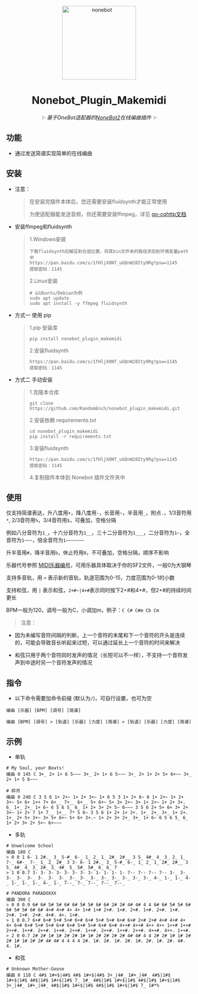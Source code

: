 <p align="center">
  <a href="https://v2.nonebot.dev/"><img src="https://v2.nonebot.dev/logo.png" width="200" height="200" alt="nonebot"></a>
</p>

<div align="center">
  
# Nonebot_Plugin_Makemidi
  
_✨ 基于OneBot适配器的[NoneBot2](https://v2.nonebot.dev/)在线编曲插件 ✨_
  
</div>

## 功能

- 通过发送简谱实现简单的在线编曲

## 安装

+ 注意：
  > 在安装完插件本体后，您还需要安装fluidsynth才能正常使用
  >
  > 为使适配器能发送音频，你还需要安装ffmpeg，详见 [go-cqhttp文档](https://docs.go-cqhttp.org/guide/quick_start.html#%E5%AE%89%E8%A3%85-ffmpeg)

+ 安装ffmpeg和fluidsynth
  > 1.Windows安装
  > ```
  > 下载fluidsynth后解压到合适位置，将其bin文件夹的路径添加到环境变量path中
  > https://pan.baidu.com/s/1fHljXONT_uGQnW28Ity9Rg?psw=1145
  > 提取密码：1145
  > ```
  > 2.Linux安装
  > ```
  > # 以Ubuntu/Debian为例
  > sudo apt update
  > sudo apt install -y ffmpeg fluidsynth
  > ```

+ 方式一 使用 pip
  > 1.pip 安装库
  > ```
  > pip install nonebot_plugin_makemidi
  > ```
  > 2.安装fluidsynth
  > ```
  > https://pan.baidu.com/s/1fHljXONT_uGQnW28Ity9Rg?psw=1145
  > 提取密码：1145
  > ```

+ 方式二 手动安装
  > 1.克隆本仓库
  > ```
  > git clone https://github.com/RandomEnch/nonebot_plugin_makemidi.git
  > ```
  > 2.安装依赖 requirements.txt
  > ```
  > cd nonebot_plugin_makemidi
  > pip install -r requirements.txt
  > ```
  > 3.安装fluidsynth
  > ```
  > https://pan.baidu.com/s/1fHljXONT_uGQnW28Ity9Rg?psw=1145
  > 提取密码：1145
  > ```
  > 4.复制插件本体到 Nonebot 插件文件夹中


## 使用

仅支持简谱表达，升八度用`+`，降八度用`-`，长音用`~`，半音用`_`，附点`.`，1/3音符用`*`, 2/3音符用`%`，3/4音符用`$`，可叠加，空格分隔

例如八分音符为`1_`，十六分音符为`1__`，三十二分音符为`1___`，二分音符为`1~`，全音符为`1~~~`，倍全音符为`1~~~~~~~`

升半音用`#`，降半音用`b`，休止符用`0`，不可叠加，空格分隔，顺序不影响

乐器代号参照 [MIDI乐器编号](https://blog.csdn.net/snail8384/article/details/8102730)，可用乐器具体取决于你的SF2文件，一般0为大钢琴

支持多音轨，用 `>` 表示新的音轨，轨道范围为0-15，力度范围为0-1的小数

支持和弦，用 `|` 表示和弦，`2+#~|4+#`表示同时按下2+#和4+#，但2+#的持续时间更长

BPM一般为120，调号一般为C，小调加m，例子：`C C# C#m Cb Cm`

> 注意：

- 因为未编写音符间隔的判断，上一个音符的末尾和下一个音符的开头是连续的，可能会导致音长听起来过短，可以通过延长上一个音符的时间来解决

- 和弦只用于两个音符同时发声的情况（长短可以不一样），不支持一个音符发声到中途时另一个音符发声的情况

## 指令

- 以下命令需要加命令前缀 (默认为`/`)，可自行设置，也可为空

```
编曲 [乐器] [BPM] [调号] [简谱]

编曲 [BPM] [调号] > [轨道] [乐器] [力度] [简谱] > [轨道] [乐器] [力度] [简谱]
```
## 示例
- 单轨
```
# My Soul, your Beats!
编曲 0 145 C 3+_ 2+ 1+ 6 5~~~ 3+_ 2+ 1+ 6 5~~~ 3+_ 2+ 1+ 2+ 5+ 6+~~ 3+_ 2+ 1+ 5 6~~~
```

```
# 砕月
编曲 0 240 C 3 5 6 1+ 2+~ 1+ 2+ 3+~ 1+ 6 5 3 1+ 2+ 6~ 6 1+ 2+~ 1+ 2+ 3+~ 5+ 6+ 1++ 7+ 6+__ 7+__ 6+__ 5+ 6+~ 5+ 3+ 2+~ 3+ 1+ 2+~ 1+ 2+ 3+. 6_ 1+_ 2+_ 1+ 6~ 6 5 6 5_ 6_ 1+ 2+ 3+ 2+ 5~ 6~~~ 3 5 6 2+ 5+ 6+ 3+ 2+ 3+~ 1+ 2+ 7 1+ 7__ 1+__ 7* 5 6~ 3 5 6 1+ 2+ 1+ 2+. 1+_ 2+_ 3+_ 1+ 2+. 1+_ 2+ 5+ 3+~ 3+ 5+ 6+~ 5+ 6+ 3+.~ 1+ 2+ 3+ 2+_ 3+_ 1+ 6~ 6 5 6 5_ 6_ 1+ 2+ 3+ 2+ 5+~ 6+~~~
```
- 多轨
```
# Unwelcome School
编曲 180 C 
> 0 0 1 6- 1 2#._ 3_ 5-#_ 6-_ 1_ 2_ 1_ 2#_ 2#__ 3 5_ 4#_ 4_ 3_ 2_ 1_ 7-_ 6#-_ 7-_ 1_ 2_ 2#_ 3 3- 6- 1 2#._ 3_ 5-#_ 6-_ 1_ 2_ 1_ 2#_ 2#__ 3 5_ 4#_ 4_ 3_ 2#_ 3_ 4#_ 5_ 5#_ 5#_ 6_ 6_ 7
> 1 0 0.7 3- 3- 3- 3- 3- 3- 3- 3- 1- 1- 1- 1- 7-- 7-- 7-- 7-- 3-_ 3-_ 3-_ 3-_ 3-_ 3-_ 3-_ 3-_ 3-_ 3-_ 3-_ 3-_ 3-_ 3-_ 3-_ 3-_ 4-_ 1-_ 1-_ 4-_ 1-_ 1-_ 1-_ 4-_ 1-_ 7--_ 7-_ 7--_ 7--_ 7--_
```
```
# PANDORA PARADOXXX
编曲 300 C
> 0 0 0.9 6# 6# 5# 5# 6# 6# 5# 5# 6# 6# 2# 2# 4# 4# 4 4 6# 6# 5# 5# 6# 6# 5# 5# 6# 6# 4+# 4+# 4+ 4+ 1+# 1+# 2+#. 1+#. 2+#. 1+#. 2+#. 1+#. 2+#. 1+#. 2+#. 4+#. 4+. 1+#.
> 1 0 0.7 6+# 6+# 5+# 5+# 6+# 6+# 5+# 5+# 6+# 6+# 2+# 2+# 4+# 4+# 4+ 4+ 6+# 6+# 5+# 5+# 6+# 6+# 5+# 5+# 6+# 6+# 4++# 4++# 4++ 4++ 1++# 1++# 2++#. 1++#. 2++#. 1++#. 2++#. 1++#. 2++#. 1++#. 2++#. 4++#. 4++. 1++#.
> 2 0 0.7 2# 2# 1# 1# 2# 2# 1# 1# 2# 2# 2# 2# 4# 4# 4 4 2# 2# 1# 1# 2# 2# 1# 1# 2# 2# 4# 4# 4 4 4 4 2#. 1#. 2#. 1#. 2#. 1#. 2#. 1#. 2#. 4#. 4. 1#.
```
- 和弦
```
# Unknown Mother-Goose
编曲 0 110 C 4#$ 1#+$|4#$ 4#$ 1#+$|4#$ 3+_|4#_ 1#+_|4#_ 4#$|1#$ 1#+$|1#$ 4#$|1#$ 1#+$|1#$ 7_ 1#_ 4#$|1#$ 1#+$|1#$ 4#$|1#$ 1#+$|1#$ 3+_|4#_ 1#+_|4#_ 4#$|1#$ 1#+$|1#$ 4#$|1#$ 1#+$|1#$ 7_ 1#*%
```

